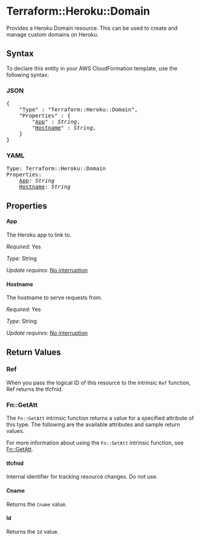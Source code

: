 # Terraform::Heroku::Domain

Provides a Heroku Domain resource. This can be used to
create and manage custom domains on Heroku.

## Syntax

To declare this entity in your AWS CloudFormation template, use the following syntax:

### JSON

<pre>
{
    "Type" : "Terraform::Heroku::Domain",
    "Properties" : {
        "<a href="#app" title="App">App</a>" : <i>String</i>,
        "<a href="#hostname" title="Hostname">Hostname</a>" : <i>String</i>,
    }
}
</pre>

### YAML

<pre>
Type: Terraform::Heroku::Domain
Properties:
    <a href="#app" title="App">App</a>: <i>String</i>
    <a href="#hostname" title="Hostname">Hostname</a>: <i>String</i>
</pre>

## Properties

#### App

The Heroku app to link to.

_Required_: Yes

_Type_: String

_Update requires_: [No interruption](https://docs.aws.amazon.com/AWSCloudFormation/latest/UserGuide/using-cfn-updating-stacks-update-behaviors.html#update-no-interrupt)

#### Hostname

The hostname to serve requests from.

_Required_: Yes

_Type_: String

_Update requires_: [No interruption](https://docs.aws.amazon.com/AWSCloudFormation/latest/UserGuide/using-cfn-updating-stacks-update-behaviors.html#update-no-interrupt)

## Return Values

### Ref

When you pass the logical ID of this resource to the intrinsic `Ref` function, Ref returns the tfcfnid.

### Fn::GetAtt

The `Fn::GetAtt` intrinsic function returns a value for a specified attribute of this type. The following are the available attributes and sample return values.

For more information about using the `Fn::GetAtt` intrinsic function, see [Fn::GetAtt](https://docs.aws.amazon.com/AWSCloudFormation/latest/UserGuide/intrinsic-function-reference-getatt.html).

#### tfcfnid

Internal identifier for tracking resource changes. Do not use.

#### Cname

Returns the <code>Cname</code> value.

#### Id

Returns the <code>Id</code> value.

